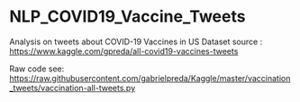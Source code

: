 # NLP_COVID19_Vaccine_Tweets
Analysis on tweets about COVID-19 Vaccines in US
Dataset source : https://www.kaggle.com/gpreda/all-covid19-vaccines-tweets

Raw code see: https://raw.githubusercontent.com/gabrielpreda/Kaggle/master/vaccination_tweets/vaccination-all-tweets.py
